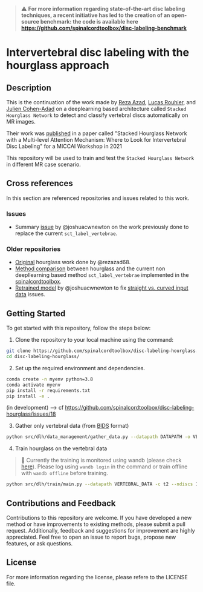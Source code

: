> ⚠️‎‎‎ **For more information regarding state-of-the-art disc labeling techniques, a recent initiative has led to the creation of an open-source benchmark: the code is available here https://github.com/spinalcordtoolbox/disc-labeling-benchmark**

# Intervertebral disc labeling with the hourglass approach

## Description

This is the continuation of the work made by [Reza Azad](https://www.linkedin.com/in/reza-azad-37a652109/), [Lucas Rouhier](https://www.linkedin.com/in/lucas-rouhier-1aa36a131/?originalSubdomain=ca), and [Julien Cohen-Adad](https://scholar.google.ca/citations?user=6cAZ028AAAAJ&hl=en) on a deeplearning based architecture called `Stacked Hourglass Network` to detect and classify vertebral discs automatically on MR images.

Their work was [published](https://dl.acm.org/doi/abs/10.1007/978-3-030-87589-3_42) in a paper called "Stacked Hourglass Network with a Multi-level Attention Mechanism: Where to Look for Intervertebral Disc Labeling" for a MICCAI Workshop in 2021

This repository will be used to train and test the `Stacked Hourglass Network` in different MR case scenario.

## Cross references

In this section are referenced repositories and issues related to this work.

### Issues

* Summary [issue](https://github.com/spinalcordtoolbox/spinalcordtoolbox/issues/3793) by @joshuacwnewton on the work previously done to replace the current `sct_label_vertebrae`. 

### Older repositories

* [Original](https://github.com/rezazad68/Deep-Intervertebral-Disc-Labeling) hourglass work done by @rezazad68.
* [Method comparison](https://github.com/NathanMolinier/intervertebral-disc-labeling/blob/master/README.md) between hourglass and the current non deepllearning based method `sct_label_vertebrae` implemented in the [spinalcordtoolbox](https://github.com/spinalcordtoolbox/spinalcordtoolbox).
* [Retrained model](https://github.com/ivadomed/model_label_intervertebral-disc_t1-t2_hourglass-net) by @joshuacwnewton to fix [straight vs. curved input data](https://github.com/ivadomed/ivadomed/pull/852#discussion_r710455668) issues. 

## Getting Started

To get started with this repository, follow the steps below:

1. Clone the repository to your local machine using the command:
```Bash
git clone https://github.com/spinalcordtoolbox/disc-labeling-hourglass.git
cd disc-labeling-hourglass/
```

2. Set up the required environment and dependencies.
```Bash
conda create -n myenv python=3.8
conda activate myenv
pip install -r requirements.txt
pip install -e .
```
(in development) --> cf https://github.com/spinalcordtoolbox/disc-labeling-hourglass/issues/18

3. Gather only vertebral data (from [BIDS](https://bids.neuroimaging.io/) format)
```Bash
python src/dlh/data_management/gather_data.py --datapath DATAPATH -o VERTEBRAL_DATA --suffix-img SUFFIX_IMG --suffix-label SUFFIX_LABEL
```

4. Train hourglass on the vertebral data
> 🐝 Currently the training is monitored using wandb (please check [here](https://wandb.ai/site)). Please log using `wandb login` in the command or train offline with `wandb offline` before training.
```Bash
python src/dlh/train/main.py --datapath VERTEBRAL_DATA -c t2 --ndiscs 15
```

## Contributions and Feedback

Contributions to this repository are welcome. If you have developed a new method or have improvements to existing methods, please submit a pull request. Additionally, feedback and suggestions for improvement are highly appreciated. Feel free to open an issue to report bugs, propose new features, or ask questions.

## License

For more information regarding the license, please refere to the LICENSE file.
